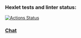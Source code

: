 ### Hexlet tests and linter status:

[![Actions Status](https://github.com/elen-oz/frontend-project-12/workflows/hexlet-check/badge.svg)](https://github.com/elen-oz/frontend-project-12/actions)

### [Chat](https://frontend-project-12-production-4936.up.railway.app)

<!-- https://frontend-project-12-blush.vercel.app/ -->
